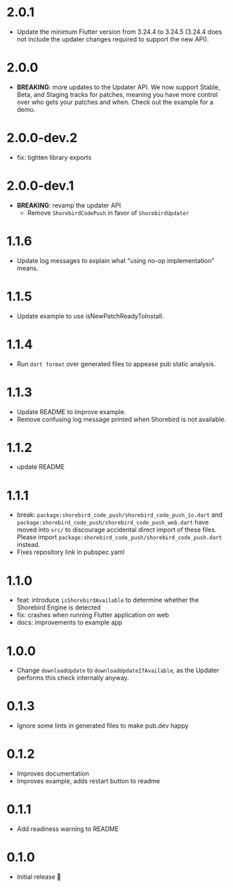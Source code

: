 # 2.0.1

- Update the minimum Flutter version from 3.24.4 to 3.24.5 (3.24.4 does not
  include the updater changes required to support the new API).

# 2.0.0

- **BREAKING**: more updates to the Updater API. We now support Stable, Beta,
  and Staging tracks for patches, meaning you have more control over who gets
  your patches and when. Check out the example for a demo.

# 2.0.0-dev.2

- fix: tighten library exports

# 2.0.0-dev.1

- **BREAKING**: revamp the updater API
  - Remove `ShorebirdCodePush` in favor of `ShorebirdUpdater`

# 1.1.6

- Update log messages to explain what "using no-op implementation" means.

# 1.1.5

- Update example to use isNewPatchReadyToInstall.

# 1.1.4

- Run `dart format` over generated files to appease pub static analysis.

# 1.1.3

- Update README to improve example.
- Remove confusing log message printed when Shorebird is not available.

# 1.1.2

- update README

# 1.1.1

- break: `package:shorebird_code_push/shorebird_code_push_io.dart` and
  `package:shorebird_code_push/shorebird_code_push_web.dart` have moved into
  `src/` to discourage accidental direct import of these files. Please import
  `package:shorebird_code_push/shorebird_code_push.dart` instead.
- Fixes repository link in pubspec.yaml

# 1.1.0

- feat: introduce `isShorebirdAvailable` to determine whether the Shorebird Engine is detected
- fix: crashes when running Flutter application on web
- docs: improvements to example app

# 1.0.0

- Change `downloadUpdate` to `downloadUpdateIfAvailable`, as the Updater performs
  this check internally anyway.

# 0.1.3

- Ignore some lints in generated files to make pub.dev happy

# 0.1.2

- Improves documentation
- Improves example, adds restart button to readme

# 0.1.1

- Add readiness warning to README

# 0.1.0

- Initial release 🎉
